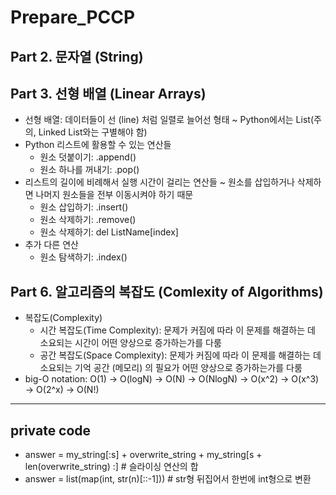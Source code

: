 # Prepare_PCCP

## Part 2. 문자열 (String)

## Part 3. 선형 배열 (Linear Arrays)
- 선형 배열: 데이터들이 선 (line) 처럼 일렬로 늘어선 형태 ~ Python에서는 List(주의, Linked List와는 구별해야 함)
- Python 리스트에 활용할 수 있는 연산들
  - 원소 덧붙이기: .append()
  - 원소 하나를 꺼내기: .pop()
- 리스트의 길이에 비례해서 실행 시간이 걸리는 연산들 ~ 원소를 삽입하거나 삭제하면 나머지 원소들을 전부 이동시켜야 하기 때문
  - 원소 삽입하기: .insert()
  - 원소 삭제하기: .remove()
  - 원소 삭제하기: del ListName[index]
- 추가 다른 연산
  - 원소 탐색하기: .index()

## Part 6. 알고리즘의 복잡도 (Comlexity of Algorithms)
- 복잡도(Complexity)
  - 시간 복잡도(Time Complexity): 문제가 커짐에 따라 이 문제를 해결하는 데 소요되는 시간이 어떤 양상으로 증가하는가를 다룸
  - 공간 복잡도(Space Complexity): 문제가 커짐에 따라 이 문제를 해결하는 데 소요되는 기억 공간 (메모리) 의 필요가 어떤 양상으로 증가하는가를 다룸
- big-O notation: O(1) → O(logN) → O(N) → O(NlogN) → O(x^2) → O(x^3) → O(2^x) → O(N!)


---
## private code
- answer = my_string[:s] + overwrite_string + my_string[s + len(overwrite_string) :] # 슬라이싱 연산의 합
- answer = list(map(int, str(n)[::-1])) # str형 뒤집어서 한번에 int형으로 변환
